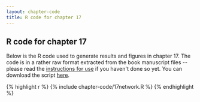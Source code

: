 ```yaml
---
layout: chapter-code
title: R code for chapter 17
---
```


## R code for chapter 17
Below is the R code used to generate results and figures in chapter 17.
The code is in a rather raw format extracted from the book manuscript files -- please read the [instructions for use](../chapter-code.html) if you haven't done so yet.
You can download the script <a href='https://raw.githubusercontent.com/spatstat/book/gh-pages/_includes/chapter-code/17network.R' target=_blank>here</a>.

{% highlight r %}
{% include chapter-code/17network.R %}
{% endhighlight %}
